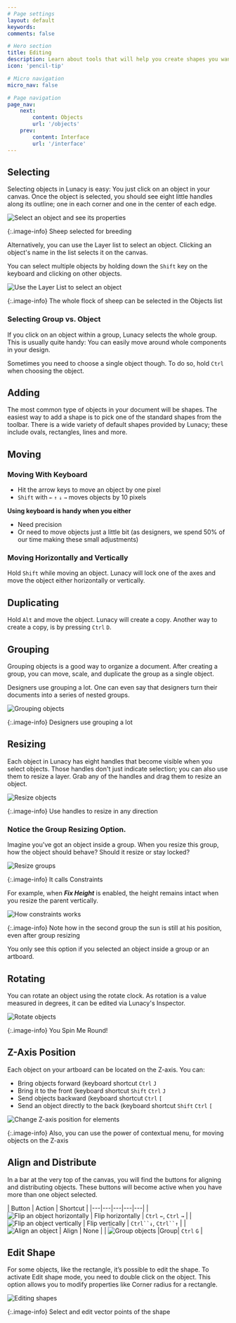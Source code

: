 ```yaml
---
# Page settings
layout: default
keywords:
comments: false

# Hero section
title: Editing
description: Learn about tools that will help you create shapes you want
icon: 'pencil-tip'

# Micro navigation
micro_nav: false

# Page navigation
page_nav:
    next:
        content: Objects
        url: '/objects'
    prev:
        content: Interface
        url: '/interface'
---
```




## Selecting

Selecting objects in Lunacy is easy: You just click on an object in your canvas. Once the object is selected, you should see eight little handles along its outline; one in each corner and one in the center of each edge.

![Select an object and see its properties](public/editing_select_single_object.png)

{:.image-info}
Sheep selected for breeding

Alternatively, you can use the Layer list to select an object. Clicking an object's name in the list selects it on the canvas.

You can select multiple objects by holding down the `Shift` key on the keyboard and clicking on other objects.

![Use the Layer List to select an object](public/editing_select_multiple_objects.png)

{:.image-info}
The whole flock of sheep can be selected in the Objects list

### Selecting Group vs. Object

If you click on an object within a group, Lunacy selects the whole group. This is usually quite handy: You can easily move around whole components in your design.

Sometimes you need to choose a single object though. To do so, hold `Ctrl` when choosing the object.

## Adding

The most common type of objects in your document will be shapes. The easiest way to add a shape is to pick one of the standard shapes from the toolbar. There is a wide variety of default shapes provided by Lunacy; these include ovals, rectangles, lines and more.

## Moving

### Moving With Keyboard

* Hit the arrow keys to move an object by one pixel
* `Shift` with `←` `↑` `↓` `→` moves objects by 10 pixels

**Using keyboard is handy when you either**

* Need precision
* Or need to move objects just a little bit (as designers, we spend 50% of our time making these small adjustments)

### Moving Horizontally and Vertically

Hold `Shift` while moving an object. Lunacy will lock one of the axes and move the object either horizontally or vertically.

## Duplicating

Hold `Alt` and move the object. Lunacy will create a copy. Another way to create a copy, is by pressing `Ctrl` `D`.

## Grouping

Grouping objects is a good way to organize a document. After creating a group, you can move, scale, and duplicate the group as a single object.

Designers use grouping a lot. One can even say that designers turn their documents into a series of nested groups.

![Grouping objects](public/editing_grouping.png)

{:.image-info}
Designers use grouping a lot

## Resizing

Each object in Lunacy has eight handles that become visible when you select objects. Those handles don't just indicate selection; you can also use them to resize a layer. Grab any of the handles and drag them to resize an object.

![Resize objects](public/editing_resizing.png)

{:.image-info}
Use handles to resize in any direction

### Notice the Group Resizing Option.

Imagine you've got an object inside a group. When you resize this group, how the object should behave? Should it resize or stay locked?

![Resize groups](public/editing_constraints.png)

{:.image-info}
It calls Constraints

For example, when **_Fix Height_** is enabled, the height remains intact when you resize the parent vertically.

![How constraints works](public/editing_constraints_example.png)

{:.image-info}
Note how in the second group the sun is still at his position, even after group resizing

You only see this option if you selected an object inside a group or an artboard.

## Rotating

You can rotate an object using the rotate clock. As rotation is a value measured in degrees, it can be edited via Lunacy's Inspector.

![Rotate objects](public/editing_rotating.png)

{:.image-info}
You Spin Me Round!


## Z-Axis Position

Each object on your artboard can be located on the Z-axis. You can:
* Bring objects forward (keyboard shortcut `Ctrl` `J`
* Bring it to the front (keyboard shortcut `Shift` `Ctrl` `J`
* Send objects backward (keyboard shortcut `Ctrl` `[`
* Send an object directly to the back (keyboard shortcut `Shift` `Ctrl` `[`

![Change Z-axis position for elements](public/editing_positioning.png)

{:.image-info}
Also, you can use the power of contextual menu, for moving objects on the Z-axis

## Align and Distribute

In a bar at the very top of the canvas, you will find the buttons for aligning and distributing objects. These buttons will become active when you have more than one object selected.



| Button | Action | Shortcut |
|---|---|---|---|---|
| ![Flip an object horizontally](public/mAz4bmww76HilrhUizdqvw_img_32.png) | Flip horizontally | `Ctrl` `←`, `Ctrl` `→` |
|  ![Flip an object vertically](public/mAz4bmww76HilrhUizdqvw_img_33.png) | Flip vertically | `Ctrl``↓`, `Ctrl``↑` |
| ![Align an object](public/mAz4bmww76HilrhUizdqvw_img_34.png) | Align | None |
| ![Group objects](public/mAz4bmww76HilrhUizdqvw_img_35.png) |Group| `Ctrl` `G` |




## Edit Shape

For some objects, like the rectangle, it’s possible to edit the shape. To activate Edit shape mode, you need to double click on the object. This option allows you to modify properties like Corner radius for a rectangle.

![Editing shapes](public/editing_edit_shape.png)

{:.image-info}
Select and edit vector points of the shape
